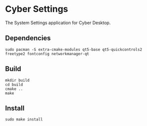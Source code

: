 # Cyber Settings

The System Settings application for Cyber Desktop.

## Dependencies

```shell
sudo pacman -S extra-cmake-modules qt5-base qt5-quickcontrols2 freetype2 fontconfig networkmanager-qt
```

## Build

```shell
mkdir build
cd build
cmake ..
make
```

## Install

```shell
sudo make install
```
